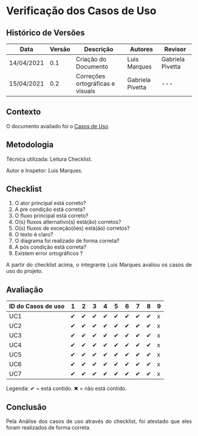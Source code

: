 # Verificação dos Casos de Uso

## Histórico de Versões

| Data       | Versão | Descrição                        | Autores          | Revisor          |
| ---------- | ------ | -------------------------------- | ---------------- | ---------------- |
| 14/04/2021 | 0.1    | Criação do Documento             | Luis Marques     | Gabriela Pivetta |
| 15/04/2021 | 0.2    | Correções ortográficas e visuais | Gabriela Pivetta | ---              |

## Contexto

<p align="justify">O documento avaliado foi o <a href = "https://requisitos-de-software.github.io/2020.2-Meu-Gov.br/Modelagem_Requisitos/Casos_uso/" > Casos de Uso </a> </p>

## Metodologia

<p align="justify">
Técnica utilizada: Leitura Checklist.</p>
Autor e Inspetor: Luis Marques.

## Checklist

1. O ator principal está correto?
2. A pre condição está correta?
3. O fluxo principal está correto?
4. O(s) fluxos alternativo(s) está(ão) corretos?
5. O(s) fluxos de exceção(ões) está(ão) corretos?
6. O texto é claro?
7. O diagrama foi realizado de forma correta?
8. A pós condição está correta?
9. Existem error ortográficos ?

<p align="justify"> A partir do checklist acima, o integrante Luis Marques avaliou os casos de uso do projeto. </p>

## Avaliação

| ID do Casos de uso | 1   | 2   | 3   | 4   | 5   | 6   | 7   | 8   | 9   |
| ------------------ | --- | --- | --- | --- | --- | --- | --- | --- | --- |
| UC1                | ✔   | ✔   | ✔   | ✔   | ✔   | ✔   | ✔   | ✔   | x   |
| UC2                | ✔   | ✔   | ✔   | ✔   | ✔   | ✔   | ✔   | ✔   | x   |
| UC3                | ✔   | ✔   | ✔   | ✔   | ✔   | ✔   | ✔   | ✔   | x   |
| UC4                | ✔   | ✔   | ✔   | ✔   | ✔   | ✔   | ✔   | ✔   | x   |
| UC5                | ✔   | ✔   | ✔   | ✔   | ✔   | ✔   | ✔   | ✔   | x   |
| UC6                | ✔   | ✔   | ✔   | ✔   | ✔   | ✔   | ✔   | ✔   | x   |
| UC7                | ✔   | ✔   | ✔   | ✔   | ✔   | ✔   | ✔   | ✔   | x   |

Legenda: ✔ = está contido. ✖ = não está contido.

## Conclusão

<p align="justify">Pela Análise dos casos de uso através do checklist, foi atestado que eles foram realizados de forma correta. </p>
